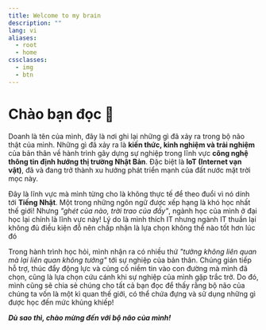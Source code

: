```yaml
---
title: Welcome to my brain
description: ""
lang: vi
aliases:
  - root
  - home
cssclasses:
  - img
  - btn
---
```


# Chào bạn đọc 👋

Doanh là tên của mình, đây là nơi ghi lại những gì đã xảy ra trong bộ não thật của mình. Những gì đã xảy ra là **kiến thức, kinh nghiệm và trải nghiệm** của bản thân về hành trình gây dựng sự nghiệp trong lĩnh vực **công nghệ thông tin định hướng thị trường Nhật Bản**. Đặc biệt là **IoT (Internet vạn vật)**, đã và đang trở thành xu hướng phát triển mạnh của đất nước mặt trời mọc này.

Đây là lĩnh vực mà mình từng cho là không thực tế để theo đuổi vì nó dính tới **Tiếng Nhật**. Một trong những ngôn ngữ được xếp hạng là khó học nhất thế giới! Nhưng *"ghét của nào, trời trao của đấy"*, ngành học của mình ở đại học lại chính là lĩnh vực này! Lý do là mình thích IT nhưng ngành IT thuần lại không đủ điều kiện đỗ nên chấp nhận là lựa chọn không thể nào tốt hơn lúc đó

Trong hành trình học hỏi, mình nhận ra có nhiều thứ *"tưởng không liên quan mà lại liên quan không tưởng"* tới sự nghiệp của bản thân. Chúng gián tiếp hỗ trợ, thúc đẩy động lực và củng cố niềm tin vào con đường mà mình đã chọn, cũng là lựa chọn cứu cánh khi sự nghiệp của mình gặp trắc trở. Do đó, mình cũng sẽ chia sẻ chúng cho tất cả bạn đọc để thấy rằng bộ não của chúng ta vốn là một kì quan thế giới, có thể chứa đựng và sử dụng những gì được học đến mức khủng khiếp!

***Dù sao thì, chào mừng đến với bộ não của mình!***
